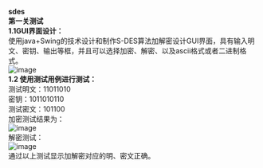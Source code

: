 **sdes**  
**第一关测试**  
**1.1GUI界面设计：**  
使用java+Swing的技术设计和制作S-DES算法加解密设计GUI界面，具有输入明文、密钥、输出等框，并且可以选择加密、解密、以及ascii格式或者二进制格式。  
![image](https://github.com/Hsszw/sdes/assets/147220550/9ade5bae-57f9-41f5-a0ba-c9052b56b20f)  
**1.2 使用测试用例进行测试：**  
测试明文：11011010  
密钥：1011010110  
测试密文：101100  
加密测试结果为：   
![image](https://github.com/Hsszw/sdes/assets/147220550/43bc4798-09b9-4d52-8c5d-715c54bd8f6e)  
解密测试：  
![image](https://github.com/Hsszw/sdes/assets/147220550/5517617b-e5d8-4b7e-b8bf-83fba857671d)  
通过以上测试显示加解密对应的明、密文正确。





